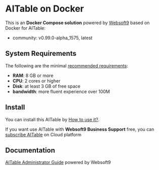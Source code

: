 # AITable on Docker  

This is an **Docker Compose solution** powered by [Websoft9](https://www.websoft9.com) based on Docker for AITable:


 - community:  v0.99.0-alpha_1575, latest


## System Requirements

The following are the minimal [recommended requirements](https://github.com/apitable/apitable/blob/develop/docker-compose.yaml):

* **RAM**: 8 GB or more
* **CPU**: 2 cores or higher
* **Disk**: at least 3 GB of free space
* **bandwidth**: more fluent experience over 100M  

## Install

You can install this AITable by [How to use it?](https://github.com/Websoft9/docker-library#how-to-use-it).   

If you want use AITable with **Websoft9 Business Support** free, you can [subscribe AITable](https://www.websoft9.com/apps) on Cloud platform

## Documentation

[AITable Administrator Guide](https://support.websoft9.com/docs/aitable ) powered by Websoft9
